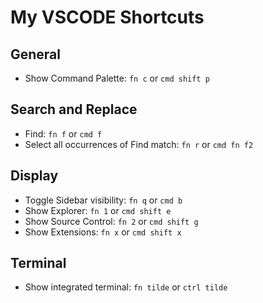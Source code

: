 # My VSCODE Shortcuts

## General

- Show Command Palette: `fn c` or `cmd shift p`

## Search and Replace

- Find: `fn f` or `cmd f`
- Select all occurrences of Find match: `fn r` or `cmd fn f2`

## Display

- Toggle Sidebar visibility: `fn q` or `cmd b`
- Show Explorer: `fn 1` or `cmd shift e`
- Show Source Control: `fn 2` or `cmd shift g`
- Show Extensions: `fn x` or `cmd shift x`

## Terminal

- Show integrated terminal: `fn tilde` or `ctrl tilde`
